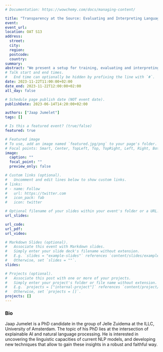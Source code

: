 ```yaml
---
# Documentation: https://wowchemy.com/docs/managing-content/

title: "Transparency at the Source: Evaluating and Interpreting Language Models With Access to the True Distribution"
event: 
event_url:
location: OAT S13
address: 
  street:
  city:
  region:
  postcode:
  country:
summary:
abstract: "We present a setup for training, evaluating and interpreting neural language models, that uses artificial, language-like data. The data is generated using a massive probabilistic grammar (based on state-split PCFGs), that is itself derived from a large natural language corpus, but also provides us complete control over the generative process. We describe and release both grammar and corpus, and test for the naturalness of our generated data. This approach allows us to define closed-form expressions to efficiently compute exact lower bounds on obtainable perplexity using both causal and masked language modelling. Our results show striking differences between neural language modelling architectures and training objectives in how closely they allow approximating the lower bound on perplexity. Our approach also allows us to directly compare learned representations to symbolic rules in the underlying source. We experiment with various techniques for interpreting model behaviour and learning dynamics. With access to the underlying true source, our results show striking differences and outcomes in learning dynamics between different classes of words."
# Talk start and end times.
#   End time can optionally be hidden by prefixing the line with `#`.
date: 2023-11-22T11:00:00+02:00
date_end: 2023-11-22T12:00:00+02:00
all_day: false

# Schedule page publish date (NOT event date).
publishDate: 2023-06-14T14:20:00+02:00

authors: ["Jaap Jumelet"]
tags: []

# Is this a featured event? (true/false)
featured: true

# Featured image
# To use, add an image named `featured.jpg/png` to your page's folder. 
# Focal points: Smart, Center, TopLeft, Top, TopRight, Left, Right, BottomLeft, Bottom, BottomRight.
image:
  caption: ""
  focal_point: ""
  preview_only: false

# Custom links (optional).
#   Uncomment and edit lines below to show custom links.
# links:
# - name: Follow
#   url: https://twitter.com
#   icon_pack: fab
#   icon: twitter

# Optional filename of your slides within your event's folder or a URL.
url_slides: 

url_code:
url_pdf: 
url_video:

# Markdown Slides (optional).
#   Associate this event with Markdown slides.
#   Simply enter your slide deck's filename without extension.
#   E.g. `slides = "example-slides"` references `content/slides/example-slides.md`.
#   Otherwise, set `slides = ""`.
slides:

# Projects (optional).
#   Associate this post with one or more of your projects.
#   Simply enter your project's folder or file name without extension.
#   E.g. `projects = ["internal-project"]` references `content/project/deep-learning/index.md`.
#   Otherwise, set `projects = []`.
projects: []
---
```


### Bio
 Jaap Jumelet is a PhD candidate in the group of Jelle Zuidema at the ILLC, University of Amsterdam. The topic of his PhD lies at the intersection of explainable AI and natural language processing. He is interested in uncovering the linguistic capacities of current NLP models, and developing new techniques that allow to gain these insights in a robust and faithful way.